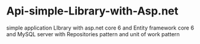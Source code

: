 # Api-simple-Library-with-Asp.net
simple application LIbrary with asp.net core 6 and Entity framework core 6 and MySQL server
with Repositories pattern and unit of work pattern

